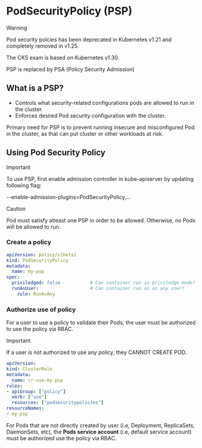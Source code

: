 # PodSecurityPolicy (PSP)

>[!WARNING]
>Pod security polcies has been deprecated in Kubernetes v1.21 and completely removed in v1.25.
> 
> The CKS exam is based on Kubernetes v1.30.
>
> PSP is replaced by PSA (Policy Security Admission)

## What is a PSP?
- Controls what security-related configurations pods are allowed to run in the cluster.
- Enforces desired Pod security configuration with the cluster.

Primary need for PSP is to prevent running insecure and misconfigured Pod in the cluster, as that can put cluster or other workloads at risk.

## Using Pod Security Policy

>[!IMPORTANT]
>To use PSP, first enable admission controller in kube-apiserver by updating following flag:
>
> --enable-admission-plugins=PodSecurityPolicy,...
>

>[!CAUTION]
>Pod must satisfy atleast one PSP in order to be allowed. Otherwise, no Pods will be allowed to run.
>

### Create a policy

```yaml
apiVersion: policy/v1beta1
kind: PodSecurityPolicy
metadata:
  name: my-psp
spec:
  priviledged: false           # Can container run in priviledge mode?
  runAsUser:                   # Can container run as as any user?
    rule: RunAsAny
```

### Authorize use of policy

For a user to use a policy to validate their Pods, the user must be authorized to use the policy via RBAC.

>[!IMPORTANT]
>If a user is not authorized to use any policy, they CANNOT CREATE POD.

```yaml
apiVersion:
kind: ClusterRole
metadata:
  name: cr-use-my-psp
rules:
- apiGroup: ["policy"]
  verb: ["use"]
  resources: ["podsecuritypolicies"]
resourceNames:
- my-psp
```

For Pods that are not directly created by user (i.e, Deployment, ReplicaSets, DaemonSets, etc), the **Pods service account** (i.e, default service account) must be authorized use the policy via RBAC.

